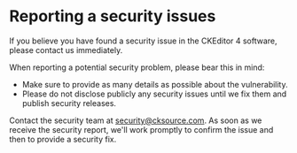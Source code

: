 # Reporting a security issues

If you believe you have found a security issue in the CKEditor 4 software, please contact us immediately.

When reporting a potential security problem, please bear this in mind:

*   Make sure to provide as many details as possible about the vulnerability.
*   Please do not disclose publicly any security issues until we fix them and publish security releases.

Contact the security team at security@cksource.com. As soon as we receive the security report, we'll work promptly to confirm the issue and then to provide a security fix.
